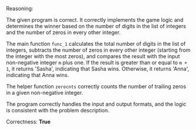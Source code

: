 Reasoning:

The given program is correct. It correctly implements the game logic and determines the winner based on the number of digits in the list of integers and the number of zeros in every other integer.

The main function `func_1` calculates the total number of digits in the list of integers, subtracts the number of zeros in every other integer (starting from the integer with the most zeros), and compares the result with the input non-negative integer `m` plus one. If the result is greater than or equal to `m + 1`, it returns 'Sasha', indicating that Sasha wins. Otherwise, it returns 'Anna', indicating that Anna wins.

The helper function `zerocnts` correctly counts the number of trailing zeros in a given non-negative integer.

The program correctly handles the input and output formats, and the logic is consistent with the problem description.

Correctness: **True**